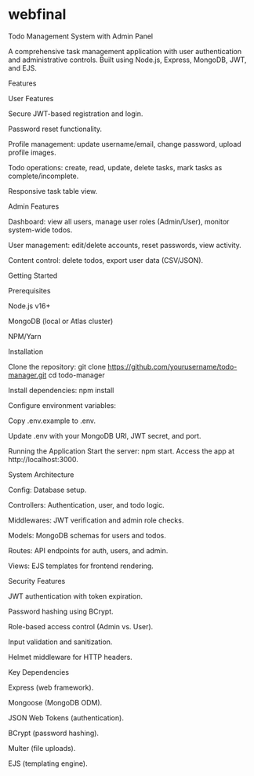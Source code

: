 # webfinal

Todo Management System with Admin Panel

A comprehensive task management application with user authentication and administrative controls. Built using Node.js, Express, MongoDB, JWT, and EJS.

Features

User Features

Secure JWT-based registration and login.

Password reset functionality.

Profile management: update username/email, change password, upload profile images.

Todo operations: create, read, update, delete tasks, mark tasks as complete/incomplete.

Responsive task table view.

Admin Features

Dashboard: view all users, manage user roles (Admin/User), monitor system-wide todos.

User management: edit/delete accounts, reset passwords, view activity.

Content control: delete todos, export user data (CSV/JSON).

Getting Started

Prerequisites

Node.js v16+

MongoDB (local or Atlas cluster)

NPM/Yarn

Installation

Clone the repository:
git clone https://github.com/yourusername/todo-manager.git
cd todo-manager

Install dependencies:
npm install

Configure environment variables:

Copy .env.example to .env.

Update .env with your MongoDB URI, JWT secret, and port.

Running the Application
Start the server: npm start.
Access the app at http://localhost:3000.

System Architecture

Config: Database setup.

Controllers: Authentication, user, and todo logic.

Middlewares: JWT verification and admin role checks.

Models: MongoDB schemas for users and todos.

Routes: API endpoints for auth, users, and admin.

Views: EJS templates for frontend rendering.

Security Features

JWT authentication with token expiration.

Password hashing using BCrypt.

Role-based access control (Admin vs. User).

Input validation and sanitization.

Helmet middleware for HTTP headers.

Key Dependencies

Express (web framework).

Mongoose (MongoDB ODM).

JSON Web Tokens (authentication).

BCrypt (password hashing).

Multer (file uploads).

EJS (templating engine).
